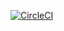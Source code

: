 [![CircleCI](https://circleci.com/gh/indie-collective/community.svg?style=svg)](https://circleci.com/gh/indie-collective/community)
